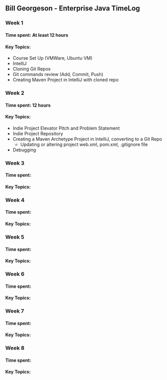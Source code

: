 ## Bill Georgeson - Enterprise Java TimeLog
### Week 1
#### Time spent: At least 12 hours
#### Key Topics:
* Course Set Up (VMWare, Ubuntu VM)
* IntelliJ
* Cloning Git Repos
* Git commands review (Add, Commit, Push)
* Creating Maven Project in IntelliJ with cloned repo

### Week 2
#### Time spent: 12 hours
#### Key Topics:
* Indie Project Elevator Pitch and Problem Statement
* Indie Project Repository
* Creating a Maven Archetype Project in IntelliJ, converting to a Git Repo
  * Updating or altering project web.xml, pom.xml, .gitignore file
* Debugging

### Week 3
#### Time spent:
#### Key Topics:

### Week 4
#### Time spent:
#### Key Topics:

### Week 5
#### Time spent:
#### Key Topics:

### Week 6
#### Time spent:
#### Key Topics:

### Week 7
#### Time spent:
#### Key Topics:

### Week 8
#### Time spent:
#### Key Topics:
